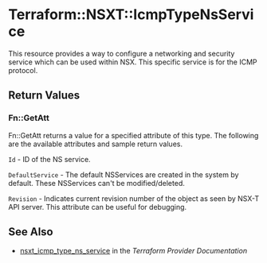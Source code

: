 # Terraform::NSXT::IcmpTypeNsService

This resource provides a way to configure a networking and security service which can be used within NSX. This specific service is for the ICMP protocol.

## Return Values

### Fn::GetAtt

Fn::GetAtt returns a value for a specified attribute of this type. The following are the available attributes and sample return values.

`Id` - ID of the NS service.

`DefaultService` - The default NSServices are created in the system by default. These NSServices can't be modified/deleted.

`Revision` - Indicates current revision number of the object as seen by NSX-T API server. This attribute can be useful for debugging.

## See Also

* [nsxt_icmp_type_ns_service](https://www.terraform.io/docs/providers/nsxt/r/icmp_type_ns_service.html) in the _Terraform Provider Documentation_